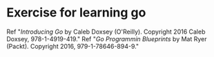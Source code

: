 # Exercise for learning go

Ref "*Introducing Go* by Caleb Doxsey (O'Reilly). Copyright 2016 Caleb Doxsey, 978-1-4919-419."
Ref "*Go Programmin Blueprints* by Mat Ryer (Packt). Copyright 2016, 979-1-78646-894-9."
